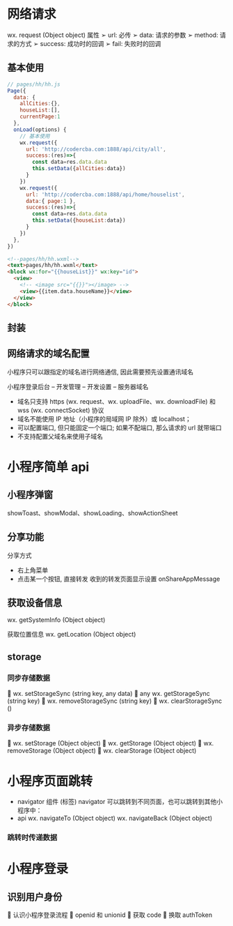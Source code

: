 # 网络请求
wx. request (Object object)
属性
➢ url: 必传 
➢ data: 请求的参数 
➢ method: 请求的方式 
➢ success: 成功时的回调 
➢ fail: 失败时的回调

## 基本使用
```js
// pages/hh/hh.js
Page({
  data: {
    allCities:{},
    houseList:[],
    currentPage:1
  },
  onLoad(options) {
    // 基本使用
    wx.request({
      url: 'http://codercba.com:1888/api/city/all',
      success:(res)=>{
        const data=res.data.data
        this.setData({allCities:data})
      }
    })
    wx.request({
      url: 'http://codercba.com:1888/api/home/houselist',
      data:{ page:1 },
      success:(res)=>{
        const data=res.data.data
        this.setData({houseList:data})
      }
    })
  },
})
```

```html
<!--pages/hh/hh.wxml-->
<text>pages/hh/hh.wxml</text>
<block wx:for="{{houseList}}" wx:key="id">
  <view>
    <!-- <image src="{{}}"></image> -->
    <view>{{item.data.houseName}}</view>
  </view>
</block>
```

## 封装




## 网络请求的域名配置
小程序只可以跟指定的域名进行网络通信, 因此需要预先设置通讯域名

小程序登录后台 – 开发管理 – 开发设置 – 服务器域名
- 域名只支持 https (wx. request、wx. uploadFile、wx. downloadFile) 和 wss (wx. connectSocket) 协议
- 域名不能使用 IP 地址（小程序的局域网 IP 除外）或 localhost；
- 可以配置端口, 但只能固定一个端口; 如果不配端口, 那么请求的 url 就带端口
- 不支持配置父域名来使用子域名

# 小程序简单 api
## 小程序弹窗
showToast、showModal、showLoading、showActionSheet


## 分享功能
分享方式
- 右上角菜单
- 点击某一个按钮, 直接转发
收到的转发页面显示设置
onShareAppMessage

## 获取设备信息
wx. getSystemInfo (Object object)


获取位置信息
wx. getLocation (Object object)


## storage
### 同步存储数据
 wx. setStorageSync (string key, any data) 
 any wx. getStorageSync (string key) 
 wx. removeStorageSync (string key) 
 wx. clearStorageSync ()

### 异步存储数据
 wx. setStorage (Object object) 
 wx. getStorage (Object object) 
 wx. removeStorage (Object object) 
 wx. clearStorage (Object object)

# 小程序页面跳转
- navigator 组件 (标签)
	navigator 可以跳转到不同页面，也可以跳转到其他小程序中：
- api
	wx. navigateTo (Object object)
	wx. navigateBack (Object object)


### 跳转时传递数据



# 小程序登录

## 识别用户身份
 认识小程序登录流程 
 openid 和 unionid 
 获取 code 
 换取 authToken



